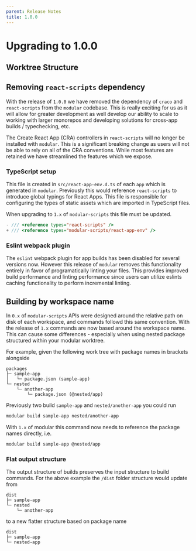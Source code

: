 ```yaml
---
parent: Release Notes
title: 1.0.0
---
```


# Upgrading to 1.0.0

## Worktree Structure

## Removing `react-scripts` dependency

With the release of `1.0.0` we have removed the dependency of `craco` and
`react-scripts` from the `modular` codebase. This is really exciting for us as
it will allow for greater development as well develop our ability to scale to
working with larger monorepos and developing solutions for cross-app builds /
typechecking, etc.

The Create React App (CRA) controllers in `react-scripts` will no longer be
installed with `modular`. This is a significant breaking change as users will
not be able to rely on all of the CRA conventions. While most features are
retained we have streamlined the features which we expose.

### TypeScript setup

This file is created in `src/react-app-env.d.ts` of each `app` which is
generated in `modular`. Previously this would reference `react-scripts` to
introduce global typings for React Apps. This file is responsible for
configuring the types of static assets which are imported in TypeScript files.

When upgrading to `1.x` of `modular-scripts` this file must be updated.

```typescript
- /// <reference types="react-scripts" />
+ /// <reference types="modular-scripts/react-app-env" />
```

### Eslint webpack plugin

The `eslint` webpack plugin for app builds has been disabled for several
versions now. However this release of `modular` removes this functionality
entirely in favor of programatically linting your files. This provides improved
build performance and linting performance since users can utilize eslints
caching functionality to perform incremental linting.

## Building by workspace name

In `0.x` of `modular-scripts` APIs were designed around the relative path on
disk of each workspace, and commands followd this same convention. With the
release of `1.x` commands are now based around the workspace name. This can
cause some differences - especially when using nested package structured within
your modular worktree.

For example, given the following work tree with package names in brackets
alongside

```
packages
├─ sample-app
│   └─ package.json (sample-app)
└─ nested
    └─ another-app
        └─ package.json (@nested/app)

```

Previously two build `sample-app` and `nested/another-app` you could run

```bash
modular build sample-app nested/another-app
```

With `1.x` of modular this command now needs to reference the package names
directly, i.e.

```bash
modular build sample-app @nested/app
```

### Flat output structure

The output structure of builds preserves the input structure to build commands.
For the above example the `/dist` folder structure would update from

```
dist
├─ sample-app
└─ nested
    └─ another-app

```

to a new flatter structure based on package name

```
dist
├─ sample-app
└─ nested-app
```
